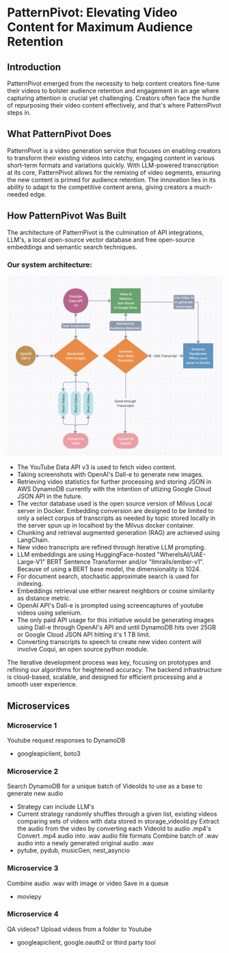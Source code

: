 # PatternPivot: Elevating Video Content for Maximum Audience Retention

## Introduction
PatternPivot emerged from the necessity to help content creators fine-tune their videos to bolster audience retention and engagement in an age where capturing attention is crucial yet challenging. Creators often face the hurdle of repurposing their video content effectively, and that's where PatternPivot steps in.

## What PatternPivot Does
PatternPivot is a video generation service that focuses on enabling creators to transform their existing videos into catchy, engaging content in various short-term formats and variations quickly. With LLM-powered transcription at its core, PatternPivot allows for the remixing of video segments, ensuring the new content is primed for audience retention. The innovation lies in its ability to adapt to the competitive content arena, giving creators a much-needed edge.

## How PatternPivot Was Built
The architecture of PatternPivot is the culmination of API integrations, LLM's, a local open-source vector database and free open-source embeddings and semantic search techniques. 

### Our system architecture:

![Video Generation Systems Architecture Diagram](Generating_Video_Systems_Diagram.png)

- The YouTube Data API v3 is used to fetch video content.
- Taking screenshots with OpenAI's Dall-e to generate new images.
- Retrieving video statistics for further processing and storing JSON in AWS DynamoDB currently with the intention of utlizing Google Cloud JSON API in the future.
- The vector database used is the open source version of Milvus Local server in Docker. Embedding conversion are designed to be limited to only a select corpus of transcripts as needed by topic stored locally in the server spun up in localhost by the Milvus docker container. 
- Chunking and retrieval augmented generation (RAG) are achieved using LangChain.
- New video transcripts are refined through iterative LLM prompting.
- LLM embeddings are using HuggingFace-hosted "WhereIsAI/UAE-Large-V1" BERT Sentence Transformer  and/or "llmrails/ember-v1". Because of using a BERT base model, the dimensionality is 1024. 
- For document search, stochastic approximate search is used for indexing. 
- Embeddings retrieval use either nearest neighbors or cosine similarity as distance metric.
- OpenAI API's Dall-e is prompted using screencaptures of youtube videos using selenium.
- The only paid API usage for this initiative would be generating images using Dall-e through OpenAI's API and until DynamoDB hits over 25GB or Google Cloud JSON API hitting it's 1 TB limit. 
- Converting transcripts to speech to create new video content will involve Coqui, an open source python module.

The iterative development process was key, focusing on prototypes and refining our algorithms for heightened accuracy. The backend infrastructure is cloud-based, scalable, and designed for efficient processing and a smooth user experience.

## Microservices
### Microservice 1
Youtube request responses to DynamoDB
 - googleapiclient, boto3
### Microservice 2
Search DynamoDB for a unique batch of VideoIds to use as a base to generate new audio
 - Strategy can include LLM's
 - Current strategy randomly shuffles through a given list, existing videos comparing sets of videos with data stored in storage_videoId.py
Extract the audio from the video by converting each VideoId to audio .mp4's
Convert .mp4 audio into .wav audio file formats
Combine batch of .wav audio into a newly generated original audio .wav
 - pytube, pydub, musicGen, nest_asyncio
### Microservice 3
Combine audio .wav with image or video
Save in a queue
 - moviepy
### Microservice 4
QA videos?
Upload videos from a folder to Youtube
 - googleapiclient, google.oauth2 or third party tool
